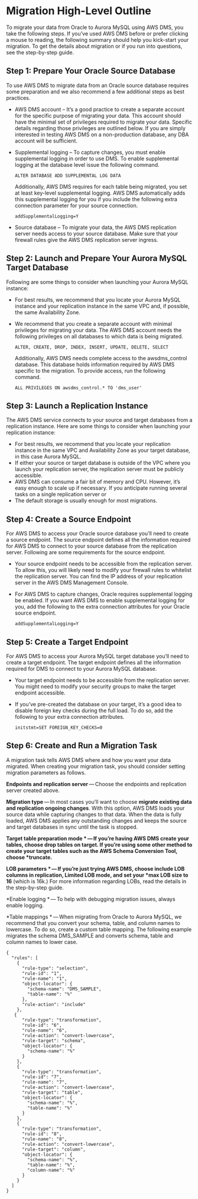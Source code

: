 # Migration High\-Level Outline<a name="chap-on-premoracle2aurora.quickstart"></a>

To migrate your data from Oracle to Aurora MySQL using AWS DMS, you take the following steps\. If you’ve used AWS DMS before or prefer clicking a mouse to reading, the following summary should help you kick\-start your migration\. To get the details about migration or if you run into questions, see the step\-by\-step guide\.

## Step 1: Prepare Your Oracle Source Database<a name="chap-on-premoracle2aurora.quickstart.stepone"></a>

To use AWS DMS to migrate data from an Oracle source database requires some preparation and we also recommend a few additional steps as best practices\.
+ AWS DMS account – It’s a good practice to create a separate account for the specific purpose of migrating your data\. This account should have the minimal set of privileges required to migrate your data\. Specific details regarding those privileges are outlined below\. If you are simply interested in testing AWS DMS on a non\-production database, any DBA account will be sufficient\.
+ Supplemental logging – To capture changes, you must enable supplemental logging in order to use DMS\. To enable supplemental logging at the database level issue the following command\.

  ```
  ALTER DATABASE ADD SUPPLEMENTAL LOG DATA
  ```

  Additionally, AWS DMS requires for each table being migrated, you set at least key\-level supplemental logging\. AWS DMS automatically adds this supplemental logging for you if you include the following extra connection parameter for your source connection\.

  ```
  addSupplementalLogging=Y
  ```
+ Source database – To migrate your data, the AWS DMS replication server needs access to your source database\. Make sure that your firewall rules give the AWS DMS replication server ingress\.

## Step 2: Launch and Prepare Your Aurora MySQL Target Database<a name="chap-on-premoracle2aurora.quickstart.steptwo"></a>

Following are some things to consider when launching your Aurora MySQL instance:
+ For best results, we recommend that you locate your Aurora MySQL instance and your replication instance in the same VPC and, if possible, the same Availability Zone\.
+ We recommend that you create a separate account with minimal privileges for migrating your data\. The AWS DMS account needs the following privileges on all databases to which data is being migrated\.

  ```
  ALTER, CREATE, DROP, INDEX, INSERT, UPDATE, DELETE, SELECT
  ```

  Additionally, AWS DMS needs complete access to the awsdms\_control database\. This database holds information required by AWS DMS specific to the migration\. To provide access, run the following command\.

  ```
  ALL PRIVILEGES ON awsdms_control.* TO 'dms_user'
  ```

## Step 3: Launch a Replication Instance<a name="chap-on-premoracle2aurora.quickstart.stepthree"></a>

The AWS DMS service connects to your source and target databases from a replication instance\. Here are some things to consider when launching your replication instance:
+ For best results, we recommend that you locate your replication instance in the same VPC and Availability Zone as your target database, in this case Aurora MySQL\.
+ If either your source or target database is outside of the VPC where you launch your replication server, the replication server must be publicly accessible\.
+ AWS DMS can consume a fair bit of memory and CPU\. However, it’s easy enough to scale up if necessary\. If you anticipate running several tasks on a single replication server or
+ The default storage is usually enough for most migrations\.

## Step 4: Create a Source Endpoint<a name="chap-on-premoracle2aurora.quickstart.stepfour"></a>

For AWS DMS to access your Oracle source database you’ll need to create a source endpoint\. The source endpoint defines all the information required for AWS DMS to connect to your source database from the replication server\. Following are some requirements for the source endpoint\.
+ Your source endpoint needs to be accessible from the replication server\. To allow this, you will likely need to modify your firewall rules to whitelist the replication server\. You can find the IP address of your replication server in the AWS DMS Management Console\.
+ For AWS DMS to capture changes, Oracle requires supplemental logging be enabled\. If you want AWS DMS to enable supplemental logging for you, add the following to the extra connection attributes for your Oracle source endpoint\.

  ```
  addSupplementalLogging=Y
  ```

## Step 5: Create a Target Endpoint<a name="chap-on-premoracle2aurora.quickstart.stepfive"></a>

For AWS DMS to access your Aurora MySQL target database you’ll need to create a target endpoint\. The target endpoint defines all the information required for DMS to connect to your Aurora MySQL database\.
+ Your target endpoint needs to be accessible from the replication server\. You might need to modify your security groups to make the target endpoint accessible\.
+ If you’ve pre\-created the database on your target, it’s a good idea to disable foreign key checks during the full load\. To do so, add the following to your extra connection attributes\.

  ```
  initstmt=SET FOREIGN_KEY_CHECKS=0
  ```

## Step 6: Create and Run a Migration Task<a name="chap-on-premoracle2aurora.quickstart.stepsix"></a>

A migration task tells AWS DMS where and how you want your data migrated\. When creating your migration task, you should consider setting migration parameters as follows\.

 **Endpoints and replication server** — Choose the endpoints and replication server created above\.

 **Migration type** — In most cases you’ll want to choose **migrate existing data and replication ongoing changes**\. With this option, AWS DMS loads your source data while capturing changes to that data\. When the data is fully loaded, AWS DMS applies any outstanding changes and keeps the source and target databases in sync until the task is stopped\.

 **Target table preparation mode \* — If you’re having AWS DMS create your tables, **choose drop tables on target**\. If you’re using some other method to create your target tables such as the AWS Schema Conversion Tool, choose \*truncate\.** 

 **LOB parameters \* — If you’re just trying AWS DMS, choose **include LOB columns in replication**, **Limited LOB mode**, and set your \*max LOB size to 16** \(which is 16k\.\) For more information regarding LOBs, read the details in the step\-by\-step guide\.

\*Enable logging \* — To help with debugging migration issues, always enable logging\.

\*Table mappings \* — When migrating from Oracle to Aurora MySQL, we recommend that you convert your schema, table, and column names to lowercase\. To do so, create a custom table mapping\. The following example migrates the schema DMS\_SAMPLE and converts schema, table and column names to lower case\.

```
{
  "rules": [
    {
      "rule-type": "selection",
      "rule-id": "1",
      "rule-name": "1",
      "object-locator": {
        "schema-name": "DMS_SAMPLE",
        "table-name": "%"
      },
      "rule-action": "include"
    },
   {
      "rule-type": "transformation",
      "rule-id": "6",
      "rule-name": "6",
      "rule-action": "convert-lowercase",
      "rule-target": "schema",
      "object-locator": {
        "schema-name": "%"
      }
    },
    {
      "rule-type": "transformation",
      "rule-id": "7",
      "rule-name": "7",
      "rule-action": "convert-lowercase",
      "rule-target": "table",
      "object-locator": {
        "schema-name": "%",
        "table-name": "%"
      }
    },
    {
      "rule-type": "transformation",
      "rule-id": "8",
      "rule-name": "8",
      "rule-action": "convert-lowercase",
      "rule-target": "column",
      "object-locator": {
        "schema-name": "%",
        "table-name": "%",
        "column-name": "%"
      }
    }
  ]
}
```